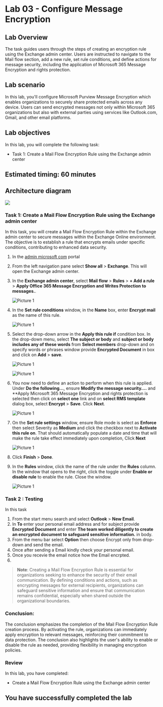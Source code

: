 # Lab 03 - Configure Message Encryption  

## Lab Overview
The task guides users through the steps of creating an encryption rule using the Exchange admin center. Users are instructed to navigate to the Mail flow section, add a new rule, set rule conditions, and define actions for message security, including the application of Microsoft 365 Message Encryption and rights protection.

## Lab scenario

In this lab, you'll configure Microsoft Purview Message Encryption which enables organizations to securely share protected emails across any device. Users can send encrypted messages not only within Microsoft 365 organizations but also with external parties using services like Outlook.com, Gmail, and other email platforms.

## Lab objectives

In this lab, you will complete the following task:

+ Task 1: Create a Mail Flow Encryption Rule using the Exchange admin center

## Estimated timing: 60 minutes

## Architecture diagram

![](../media/part1lab3.png)

### Task 1: Create a Mail Flow Encryption Rule using the Exchange admin center

In this task, you will create a Mail Flow Encryption Rule within the Exchange admin center to secure messages within the Exchange Online environment. The objective is to establish a rule that encrypts emails under specific conditions, contributing to enhanced data security.

1. In the [admin microsoft com](https://admin.microsoft.com/) portal 

1. From the left navigation pane select **Show all** > **Exchange**. This will open the Exchange admin center.

1. In the **Exchange admin center**, select **Mail flow** > **Rules** > **+ Add a rule** > **Apply Office 365 Message Encryption and Writes Protection to messages.**.

     ![Picture 1](../media/EM-1png)

1. In the **Set rule conditions** window, in the **Name** box, enter **Encrypt mail** as the name of this rule.

    ![Picture 1](../media/EM-2png)

1. Select the drop-down arrow in the **Apply this rule if** condition box. In the drop-down menu, select **The subject or body** and **subject or body includes any of these words** from **Select members** drop-down and on specify words or phrases window provide **Encrypted Document** in box and click on **Add** > **save**.

   ![Picture 1](../media/EM-3png)

    ![Picture 1](../media/EM-4png)

1. You now need to define an action to perform when this rule is applied. Under **Do the following…**, ensure **Modify the message security….** and **Apply Microsoft 365 Message Encryption and rights protection is selected then click on **select one** link and on **select RMS template** dialog box, select **Encrypt** > **Save**. Click **Next**.
   
    ![Picture 1](../media/EM-5png)


1. On the **Set rule settings** window, ensure Role mode is select as **Enforce** then select Severity as **Medium** and click the checkbox next to **Activate this rule on**. That should automatically populate a date and time that will make the rule take effect immediately upon completion, Click **Next** 

   ![Picture 1](../media/EM-6png)

1. Click  **Finish** > **Done**.

1. In the **Rules** window, click the name of the rule under the **Rules** column. In the window that opens to the right, click the toggle under **Enable or disable rule** to enable the rule. Close the window.

   ![Picture 1](../media/image8-lab3.png)

### Task 2 : Testing


In this task 


1. From the start menu search and select **Outlook** > **New Email**.
2. In **To** enter your personal email address and for subject provide **Encrypted Document** and enter **The team worked diligently to create an encrypted document to safeguard sensitive information.** in body.
3. From the menu bar select **Option** then choose Encrypt only from drop-down and send the email.
4. Once after sending a Email kindly check your personal email.
5. Once you recevie the email notice how the Email encrpted.
6.   

   >**Note**: Creating a Mail Flow Encryption Rule is essential for organizations seeking to enhance the security of their email communication. By defining conditions and actions, such as encrypting messages for external recipients, organizations can safeguard sensitive information and ensure that communication remains confidential, especially when shared outside the organizational boundaries.

### Conclusion:
The conclusion emphasizes the completion of the Mail Flow Encryption Rule creation process. By activating the rule, organizations can immediately apply encryption to relevant messages, reinforcing their commitment to data protection. The conclusion also highlights the user's ability to enable or disable the rule as needed, providing flexibility in managing encryption policies.


### Review
In this lab, you have completed:

+ Create a Mail Flow Encryption Rule using the Exchange admin center

## You have successfully completed the lab
